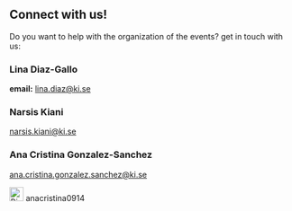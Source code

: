 ## Connect with us!
Do you want to help with the organization of the events? get in touch with us:


### Lina Diaz-Gallo
**email:** lina.diaz@ki.se  

### Narsis Kiani
narsis.kiani@ki.se  

### Ana Cristina Gonzalez-Sanchez 
ana.cristina.gonzalez.sanchez@ki.se  
<div style="text-align: left;">
    <img src="https://github.githubassets.com/images/modules/logos_page/GitHub-Mark.png" alt="BioinfoHub Logo" width="25"> anacristina0914
</div>